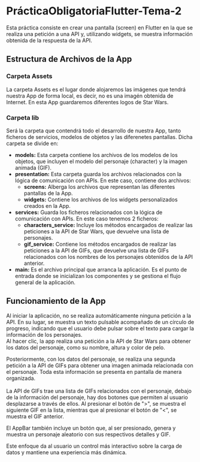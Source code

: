 # PrácticaObligatoriaFlutter-Tema-2
Esta práctica consiste en crear una pantalla (screen) en Flutter en la que se realiza una petición a una API y, utilizando widgets, se muestra información obtenida de la respuesta de la API.

## Estructura de Archivos de la App
### Carpeta Assets
La carpeta Assets es el lugar donde alojaremos las imágenes que tendrá nuestra App de forma local, es decir, no es una imagén obtenida de Internet.
En esta App guardaremos diferentes logos de Star Wars.

### Carpeta lib
Será la carpeta que contendrá todo el desarrollo de nuestra App, tanto ficheros de servicios, modelos de objetos y las diferenetes pantallas.
Dicha carpeta se divide en:
  - **models:** Esta carpeta contiene los archivos de los modelos de los objetos, que incluyen el modelo del personaje (character) y la imagen animada (GIF).
  - **presentation:** Esta carpeta guarda los archivos relacionados con la lógica de comunicación con APIs. En este caso, contiene dos archivos:
    - **screens:** Alberga los archivos que representan las diferentes pantallas de la App.
    - **widgets:** Contiene los archivos de los widgets personalizados creados en la App.
  - **services:** Guarda los ficheros relacionados con la lógica de comunicación con APIs. En este caso tenemos 2 ficheros:
      - **characters_service:** Incluye los métodos encargados de realizar las peticiones a la API de Star Wars, que devuelve una lista de personajes.
      - **gif_service:** Contiene los métodos encargados de realizar las peticiones a la API de GIFs, que devuelve una lista de GIFs relacionados con los nombres de los personajes obtenidos de la API anterior.
  - **main:**  Es el archivo principal que arranca la aplicación. Es el punto de entrada donde se inicializan los componentes y se gestiona el flujo general de la aplicación.


## Funcionamiento de la App
Al iniciar la aplicación, no se realiza automáticamente ninguna petición a la API. En su lugar, se muestra un texto pulsable acompañado de un círculo de progreso, indicando que el usuario debe pulsar sobre el texto para cargar la información de los personajes. <br>
Al hacer clic, la app realiza una petición a la API de Star Wars para obtener los datos del personaje, como su nombre, altura y color de pelo.

Posteriormente, con los datos del personaje, se realiza una segunda petición a la API de GIFs para obtener una imagen animada relacionada con el personaje. Toda esta información se presenta en pantalla de manera organizada.<br>
<br>La API de GIFs trae una lista de GIFs relacionados con el personaje, debajo de la información del personaje, hay dos botones que permiten al usuario desplazarse a través de ellos. Al presionar el botón de ">", se muestra el siguiente GIF en la lista, mientras que al presionar el botón de "<", se muestra el GIF anterior.

El AppBar también incluye un botón que, al ser presionado, genera y muestra un personaje aleatorio con sus respectivos detalles y GIF.

Este enfoque da al usuario un control más interactivo sobre la carga de datos y mantiene una experiencia más dinámica.
